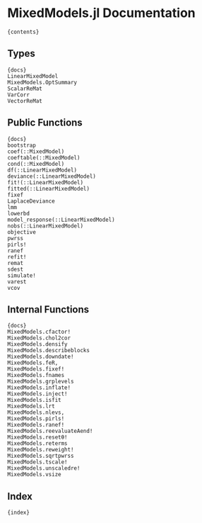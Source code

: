 # MixedModels.jl Documentation

    {contents}

## Types

    {docs}
    LinearMixedModel
    MixedModels.OptSummary
    ScalarReMat
    VarCorr
    VectorReMat

## Public Functions

    {docs}
    bootstrap
    coef(::MixedModel)
    coeftable(::MixedModel)
    cond(::MixedModel)
    df(::LinearMixedModel)
    deviance(::LinearMixedModel)
    fit!(::LinearMixedModel)
    fitted(::LinearMixedModel)
    fixef
    LaplaceDeviance
    lmm
    lowerbd
    model_response(::LinearMixedModel)
    nobs(::LinearMixedModel)
    objective
    pwrss
    pirls!
    ranef
    refit!
    remat
    sdest
    simulate!
    varest
    vcov

## Internal Functions

    {docs}
    MixedModels.cfactor!
    MixedModels.chol2cor
    MixedModels.densify
    MixedModels.describeblocks
    MixedModels.downdate!
    MixedModels.feR,
    MixedModels.fixef!
    MixedModels.fnames
    MixedModels.grplevels
    MixedModels.inflate!
    MixedModels.inject!
    MixedModels.isfit
    MixedModels.lrt
    MixedModels.nlevs,
    MixedModels.pirls!
    MixedModels.ranef!
    MixedModels.reevaluateAend!
    MixedModels.resetθ!
    MixedModels.reterms
    MixedModels.reweight!
    MixedModels.sqrtpwrss
    MixedModels.tscale!
    MixedModels.unscaledre!
    MixedModels.vsize

## Index

    {index}

